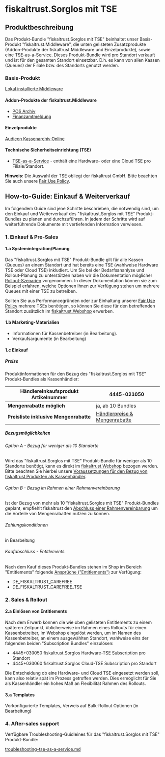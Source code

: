 # fiskaltrust.Sorglos mit TSE

## Produktbeschreibung

Das Produkt-Bundle "fiskaltrust.Sorglos mit TSE" beinhaltet unser Basis-Produkt "fiskaltrust.Middleware", die unten gelisteten Zusatzprodukte (Addon-Produkte der fiskaltrust.Middleware und Einzelprodukte), sowie eine TSE-as-a-Service. Dieses Produkt-Bundle wird pro Standort verkauft und ist für den gesamten Standort einsetzbar. D.h. es kann von allen Kassen (Queues) der Filiale bzw. des Standorts genutzt werden.

### Basis-Produkt

[Lokal installierte Middleware](../../product-service-description/compliance-as-a-service/produkte/lokal-installierte-middleware.md) 

#### Addon-Produkte der fiskaltrust.Middleware

-  [POS Archiv](../../product-service-description/revisionssichere-daten-as-a-service/produkte/pos-archiv.md) 
-  [Finanzamtmeldung](../../product-service-description/compliance-as-a-service/produkte/Finanzamtmeldung.md) 

#### Einzelprodukte

[Audicon Kassenarchiv Online](../../product-service-description/revisionssichere-daten-as-a-service/produkte/Audicon-Kassenarchiv-Online.md) 

#### Technische Sicherheitseinrichtung (TSE)

-  [TSE-as-a-Service](../../product-service-description/compliance-as-a-service/features/TSE-as-a-service.md) - enthält eine Hardware- oder eine Cloud TSE pro Filiale/Standort. 

**Hinweis:** Die Auswahl der TSE obliegt der fiskaltrust GmbH. Bitte beachten Sie auch unsere [Fair Use Policy](../../for-posoperators/market-de-fair-use-policy.md).

## How-to-Guide: Einkauf & Weiterverkauf

Im folgendem Guide sind jene Schritte beschrieben, die notwendig sind, um den Einkauf und Weiterverkauf des "fiskaltrust.Sorglos mit TSE" Produkt-Bundles zu planen und durchzuführen. In jedem der Schritte wird auf weiterführende Dokumente mit vertiefenden Information verwiesen.

### 1. Einkauf & Pre-Sales

#### 1.a Systemintegration/Planung

Das "fiskaltrust.Sorglos mit TSE" Produkt-Bundle gilt für alle Kassen (Queues) an einem Standort und hat bereits eine TSE (wahlweise Hardware TSE oder Cloud TSE) inkludiert. Um Sie bei der Bedarfsananlyse und Rollout-Planung zu unterstützen haben wir die Dokumentation möglicher [Rollout-Szenarien](../02-pre-sales/rollout-scenarios.md) vorgenommen. In dieser Dokumentation können sie zum Beispiel erfahren, welche Optionen Ihnen zur Verfügung stehen um mehrere Queues mit einer TSE zu betreiben.

Sollten Sie aus Performancegründen oder zur Einhaltung unserer [Fair Use Policy](../../for-posoperators/market-de-fair-use-policy.md) mehrere TSEs benötigen, so können Sie diese für den betreffenden Standort zusätzlich im [fiskaltrust.Webshop](https://portal.fiskaltrust.de/) erwerben.

#### 1.b Marketing-Materialien

- Informationen für Kassenbetreiber (in Bearbeitung).
- Verkaufsargumente (in Bearbeitung)

#### 1.c Einkauf

##### Preise

Produktinformationen für den Bezug des "fiskaltrust.Sorglos mit TSE" Produkt-Bundles als Kassenhändler:

| **Händlereinkaufsprodukt Artikelnummer** | 4445-021050                                                  |
| ---------------------------------------- | ------------------------------------------------------------ |
| **Mengenrabatte möglich**                | ja, ab 10 Bundles                                            |
| **Preisliste inklusive Mengenrabatte**   | [Händlerpreise & Mengenrabatte](../02-pre-sales/haendler-preisliste.md) |

##### Bezugsmöglichkeiten

###### Option A - Bezug für weniger als 10 Standorte

Wird das "fiskaltrust.Sorglos mit TSE" Produkt-Bundle für weniger als 10 Standorte benötigt, kann es direkt im [fiskaltrust.Webshop](https://portal.fiskaltrust.de/) bezogen werden. Bitte beachten Sie hierbei unsere [Voraussetzungen für den Bezug von fiskaltrust Produkten als Kassenhändler]((../02-pre-sales/voraussetzungen-einkauf.md)).

###### Option B - Bezug im Rahmen einer Rahmenvereinbarung

Ist der Bezug von mehr als 10 "fiskaltrust.Sorglos mit TSE" Produkt-Bundles geplant, empfiehlt fiskaltrust den [Abschluss einer Rahmenvereinbarung](../02-pre-sales/01-purchase-agreement.md) um die Vorteile von Mengenrabatten nutzen zu können.

###### Zahlungskonditionen

in Bearbeitung

###### Kaufabschluss - Entitlements

Nach dem Kauf dieses Produkt-Bundles stehen im Shop im Bereich "Entitlements" folgende [Ansprüche ("Entitlements")](../02-pre-sales/entitlements.md) zur Verfügung:

- DE_FISKALTRUST_CAREFREE
- DE_FISKALTRUST_CAREFREE_TSE

### 2. Sales & Rollout

#### 2.a Einlösen von Entitlements

Nach dem Erwerb können die wie oben gelisteten Entitlements zu einem späteren Zeitpunkt, üblicherweise im Rahmen eines Rollouts für einen Kassenbetreiber, im Webshop eingelöst werden, um im Namen des Kassenbetreiber, an einem ausgewählten Standort, wahlweise eins der folgenden beiden "Subscription Bundles" einzulösen:

- 4445+030050 fiskaltrust.Sorglos Hardware-TSE Subscription pro Standort
- 4445+030060 fiskaltrust.Sorglos Cloud-TSE Subscription pro Standort

Die Entscheidung ob eine Hardware- und Cloud TSE eingesetzt werden soll, kann also relativ spät im Prozess getroffen werden. Dies ermöglicht für Sie als Kassenhändler ein hohes Maß an Flexibilität Rahmen des Rollouts.

#### 3.a Templates

Vorkonfigurierte Templates, Verweis auf Bulk-Rollout Optionen (in Bearbeitung)

### 4. After-sales support

Verfügbare Troubleshooting-Guidleines für das "fiskaltrust.Sorglos mit TSE" Produkt-Bundle:

 [troubleshooting-tse-as-a-service.md](../04-after-sales/troubleshooting-tse-as-a-service.md) 